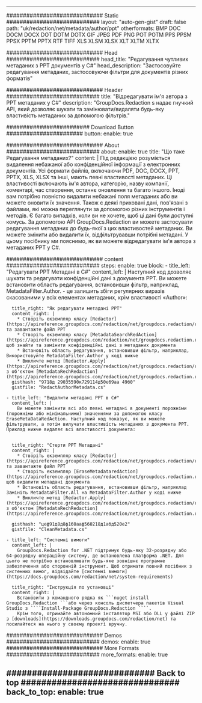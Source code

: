
---
############################# Static ############################
layout: "auto-gen-gist" 
draft: false
path: "uk/redaction/net/metadata/author/ppt"
otherformats: BMP DOC DOCM DOCX DOT DOTM DOTX GIF JPEG PDF PNG POT POTM PPS PPSM PPSX PPTM PPTX RTF TIFF XLS XLSM XLSX XLT XLTM XLTX  

############################# Head ############################
head_title: "Редагування чутливих метаданих з PPT документів у C#"
head_description: "Застосовуйте редагування метаданих, застосовуючи фільтри для документів різних форматів"

############################# Header ############################
title: "Відредагувати ім'я автора з PPT метаданих у C#"
description: "GroupDocs.Redaction s надає гнучкий API, який дозволяє шукати та замінювати/видаляти будь-яку властивість метаданих за допомогою фільтрів."

######################### Download Button #######################
button:
    enable: true

############################# About ############################
about:
    enable: true
    title: "Що таке Редагування метаданих?"
    content: |
        Під редакцією розуміється видалення небажаної або конфіденційної інформації з електронних документів. Усі формати файлів, включаючи PDF, DOC, DOCX, PPT, PPTX, XLS, XLSX та інші, мають певні властивості метаданих. Ці властивості включають ім'я автора, категорію, назву компанії, коментарі, час створення, останнє оновлення та багато іншого. Іноді вам потрібно повністю видалити небажані поля метаданих або ви можете оновити їх значення. Також є деякі приховані дані, пов'язані з файлами, які можна переглянути за допомогою різних інструментів і методів. Є багато випадків, коли ви не хочете, щоб ці дані були доступні комусь. За допомогою API GroupDocs.Redaction ви можете застосувати редагування метаданих до будь-якої з цих властивостей метаданих. Ви можете змінити або видалити їх, відфільтрувавши потрібні метадані. У цьому посібнику ми пояснимо, як ви можете відредагувати ім'я автора з метаданих PPT у C#.

############################# content ############################
steps:
    enable: true
    block:
    - title_left: "Редагувати PPT Метадані в C#"
      content_left: |
        Наступний код дозволяє шукати та редагувати конфіденційні дані з документа PPT. Ви можете встановити область редагування, встановивши фільтр, наприклад, MetadataFilter.Author. - це залишить збіги регулярних виразів скасованими у всіх елементах метаданих, крім властивості «Author»:
        

      title_right: "Як редагувати метадані PPT"
      content_right: |
        * Створіть екземпляр класу [Redactor](https://apireference.groupdocs.com/redaction/net/groupdocs.redaction/redactor) та завантажте файл PPT
        * Створіть екземпляр класу [MetadataSearchRedAction](https://apireference.groupdocs.com/redaction/net/groupdocs.redaction.redactions/metadatasearchredaction), щоб знайти та замінити конфіденційні дані з метаданих документа
        * Встановіть область редагування, встановивши фільтр, наприклад, Використовуйте MetadataFilter.Author у коді нижче
        * Викличте метод [Redactor.Apply](https://apireference.groupdocs.com/redaction/net/groupdocs.redaction/redactor/methods/apply/index) з об'єктом [MetadataRechRedaction](https://apireference.groupdocs.com/redaction/net/groupdocs.redaction.redactions/metadatasearchredaction)        
      gisthash: "9718д 29035590к729114д50е69аа 49б0"
      gistfile: "RedactAuthorMetadata.cs"

    - title_left: "Видалити метадані PPT в C#"
      content_left: |
        Ви можете замінити всі або певні метадані в документі порожніми (порожніми або мінімальними) значеннями за допомогою класу EraseMetaDataRedAction. Наступний код показує, як ви можете фільтрувати, а потім вилучати властивість метаданих з документа PPT. Приклад нижче видаляє всі властивості документа:
        
        
      title_right: "Стерти PPT Метадані"
      content_right: |
        * Створіть екземпляр класу [Redactor](https://apireference.groupdocs.com/redaction/net/groupdocs.redaction/redactor) та завантажте файл PPT
        * Створіть екземпляр [EraseMetadataredAction](https://apireference.groupdocs.com/redaction/net/groupdocs.redaction.redactions/erasemetadataredaction), щоб видалити метадані документа
        * Встановіть область редагування, встановивши фільтр, наприклад Замініть MetadataFilter.All на MetadataFilter.Author у коді нижче 
        * Викличте метод [Redactor.Apply](https://apireference.groupdocs.com/redaction/net/groupdocs.redaction/redactor/methods/apply/index) з об'єктом [MetadataRechRedaction](https://apireference.groupdocs.com/redaction/net/groupdocs.redaction.redactions/metadatasearchredaction)
        
      gisthash: "цеф91д8д8ф160ааф560218д1абд520е2"
      gistfile: "CleanMetadata.cs"

    - title_left: "Системні вимоги"
      content_left: |
        GroupDocs.Redaction for .NET підтримує будь-яку 32-розрядну або 64-розрядну операційну систему, де встановлена платформа .NET. Для цього не потрібно встановлювати будь-яке зовнішнє програмне забезпечення або сторонній інструмент. Щоб отримати повний посібник з системних вимог, відвідайте [системні вимоги](https://docs.groupdocs.com/redaction/net/system-requirements)
        
      title_right: "Інструкція по установці"
      content_right: |
        Встановити з командного рядка як ```nuget install GroupDocs.Redaction ```або через консоль диспетчера пакетів Visual Studio з ````Install-Package GroupDocs.Redaction ````. 
        Крім того, отримайте автономний інсталятор MSI або DLL у файлі ZIP з [downloads](https://downloads.groupdocs.com/redaction/net) та посилайтеся на нього у своєму проекті вручну.

############################# Demos ############################
demos:
    enable: true
############################# More Formats ############################
more_formats:
    enable: true

############################# Back to top ###############################
back_to_top:
    enable: true
---